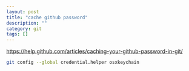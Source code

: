 ```yaml
---
layout: post
title: "cache github password"
description: ""
category: git 
tags: []
---
```


https://help.github.com/articles/caching-your-github-password-in-git/

```bash
git config --global credential.helper osxkeychain
```
